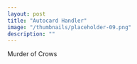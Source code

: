 ```yaml
---
layout: post
title: "Autocard Handler"
image: "/thumbnails/placeholder-09.png"
description: ""
---
```


<a class="card">Murder of Crows</a>

